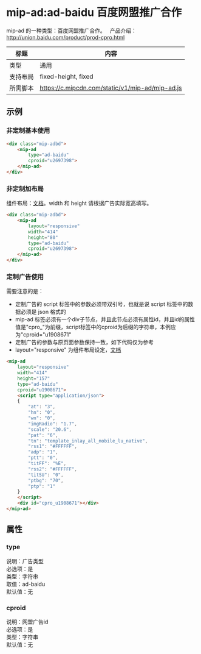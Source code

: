 # mip-ad:ad-baidu 百度网盟推广合作

mip-ad 的一种类型：百度网盟推广合作。  
产品介绍：http://union.baidu.com/product/prod-cpro.html

标题|内容
----|----
类型|通用
支持布局|fixed-height, fixed
所需脚本|https://c.mipcdn.com/static/v1/mip-ad/mip-ad.js


## 示例

### 非定制基本使用

```html
<div class="mip-adbd">
    <mip-ad
        type="ad-baidu" 
        cproid="u2697398">
    </mip-ad>
</div>
```

### 非定制加布局

组件布局：[文档](https://www.mipengine.org/doc/3-widget/11-widget-layout.html)。width 和 height 请根据广告实际宽高填写。

```html
<div class="mip-adbd">
    <mip-ad
        layout="responsive"
        width="414"
        height="80" 
        type="ad-baidu" 
        cproid="u2697398">
    </mip-ad>
</div>
```

### 定制广告使用

需要注意的是：

- 定制广告的 script 标签中的参数必须带双引号，也就是说 script 标签中的数据必须是 json 格式的
- mip-ad 标签必须有一个div子节点，并且此节点必须有属性id，并且id的属性值是"cpro_"为前缀，script标签中的cproid为后缀的字符串，本例应为"cproid="u1908671"
- 定制广告的参数与原页面参数保持一致，如下代码仅为参考
- layout="responsive" 为组件布局设定，[文档](https://www.mipengine.org/doc/3-widget/11-widget-layout.html)

```html
<mip-ad 
    layout="responsive"
    width="414"
    height="157" 
    type="ad-baidu" 
    cproid="u1908671">
    <script type="application/json">
    {
        "at": "3",
        "hn": "0",
        "wn": "0",
        "imgRadio": "1.7",
        "scale": "20.6",
        "pat": "6",
        "tn": "template_inlay_all_mobile_lu_native",
        "rss1": "#FFFFFF",
        "adp": "1",
        "ptt": "0",
        "titFF": "%E",
        "rss2": "#FFFFFF",
        "titSU": "0",
        "ptbg": "70",
        "ptp": "1"
    }
    </script>
    <div id="cpro_u1908671"></div>
</mip-ad>
```

## 属性

### type

说明：广告类型  
必选项：是  
类型：字符串  
取值：ad-baidu  
默认值：无  

### cproid

说明：网盟广告id  
必选项：是  
类型：字符串  
默认值：无

